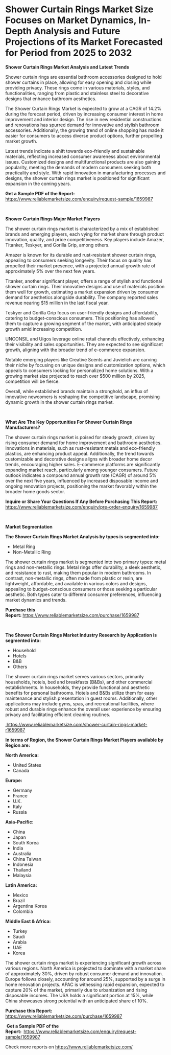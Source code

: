 <p><h1>Shower Curtain Rings Market Size Focuses on Market Dynamics, In-Depth Analysis and Future Projections of its Market Forecasted for Period from 2025 to 2032</h1></p><p><strong>Shower Curtain Rings Market Analysis and Latest Trends</strong></p>
<p><p>Shower curtain rings are essential bathroom accessories designed to hold shower curtains in place, allowing for easy opening and closing while providing privacy. These rings come in various materials, styles, and functionalities, ranging from plastic and stainless steel to decorative designs that enhance bathroom aesthetics. </p><p>The Shower Curtain Rings Market is expected to grow at a CAGR of 14.2% during the forecast period, driven by increasing consumer interest in home improvement and interior design. The rise in new residential constructions and renovations has spurred demand for innovative and stylish bathroom accessories. Additionally, the growing trend of online shopping has made it easier for consumers to access diverse product options, further propelling market growth. </p><p>Latest trends indicate a shift towards eco-friendly and sustainable materials, reflecting increased consumer awareness about environmental issues. Customized designs and multifunctional products are also gaining popularity, meeting the demands of modern consumers seeking both practicality and style. With rapid innovation in manufacturing processes and designs, the shower curtain rings market is positioned for significant expansion in the coming years.</p></p>
<p><strong>Get a Sample PDF of the Report:&nbsp;</strong> <a href="https://www.reliablemarketsize.com/enquiry/request-sample/1659987?utm_campaign=3248&utm_medium=2&utm_source=Github&utm_content=ia&utm_term=05042025&utm_id=shower-curtain-rings">https://www.reliablemarketsize.com/enquiry/request-sample/1659987</a></p>
<p>&nbsp;</p>
<p><strong>Shower Curtain Rings Major Market Players</strong></p>
<p><p>The shower curtain rings market is characterized by a mix of established brands and emerging players, each vying for market share through product innovation, quality, and price competitiveness. Key players include Amazer, Titanker, Teskyer, and Gorilla Grip, among others. </p><p>Amazer is known for its durable and rust-resistant shower curtain rings, appealing to consumers seeking longevity. Their focus on quality has propelled their market presence, with a projected annual growth rate of approximately 5% over the next few years.</p><p>Titanker, another significant player, offers a range of stylish and functional shower curtain rings. Their innovative designs and use of materials position them well for growth, estimating a market expansion driven by consumer demand for aesthetics alongside durability. The company reported sales revenue nearing $15 million in the last fiscal year.</p><p>Teskyer and Gorilla Grip focus on user-friendly designs and affordability, catering to budget-conscious consumers. This positioning has allowed them to capture a growing segment of the market, with anticipated steady growth amid increasing competition.</p><p>UNCONSIL and Uigos leverage online retail channels effectively, enhancing their visibility and sales opportunities. They are expected to see significant growth, aligning with the broader trend of e-commerce expansion.</p><p>Notable emerging players like Creative Scents and Juvielich are carving their niche by focusing on unique designs and customization options, which appeals to consumers looking for personalized home solutions. With a growing market size projected to reach over $500 million by 2025, competition will be fierce. </p><p>Overall, while established brands maintain a stronghold, an influx of innovative newcomers is reshaping the competitive landscape, promising dynamic growth in the shower curtain rings market.</p></p>
<p>&nbsp;</p>
<p><strong>What Are The Key Opportunities For Shower Curtain Rings Manufacturers?</strong></p>
<p><p>The shower curtain rings market is poised for steady growth, driven by rising consumer demand for home improvement and bathroom aesthetics. Innovations in materials, such as rust-resistant metals and eco-friendly plastics, are enhancing product appeal. Additionally, the trend towards customizable and decorative designs aligns with broader home decor trends, encouraging higher sales. E-commerce platforms are significantly expanding market reach, particularly among younger consumers. Future outlook indicates a compound annual growth rate (CAGR) of around 5% over the next five years, influenced by increased disposable income and ongoing renovation projects, positioning the market favorably within the broader home goods sector.</p></p>
<p><strong>Inquire or Share Your Questions If Any Before Purchasing This Report:</strong> <a href="https://www.reliablemarketsize.com/enquiry/pre-order-enquiry/1659987?utm_campaign=3248&utm_medium=2&utm_source=Github&utm_content=ia&utm_term=05042025&utm_id=shower-curtain-rings">https://www.reliablemarketsize.com/enquiry/pre-order-enquiry/1659987</a></p>
<p>&nbsp;</p>
<p><strong>Market Segmentation</strong></p>
<p><strong>The Shower Curtain Rings Market Analysis by types is segmented into:</strong></p>
<p><ul><li>Metal Ring</li><li>Non-Metallic Ring</li></ul></p>
<p><p>The shower curtain rings market is segmented into two primary types: metal rings and non-metallic rings. Metal rings offer durability, a sleek aesthetic, and resistance to rust, making them popular in modern bathrooms. In contrast, non-metallic rings, often made from plastic or resin, are lightweight, affordable, and available in various colors and designs, appealing to budget-conscious consumers or those seeking a particular aesthetic. Both types cater to different consumer preferences, influencing market dynamics and trends.</p></p>
<p><strong>Purchase this Report:&nbsp;</strong><a href="https://www.reliablemarketsize.com/purchase/1659987?utm_campaign=3248&utm_medium=2&utm_source=Github&utm_content=ia&utm_term=05042025&utm_id=shower-curtain-rings">https://www.reliablemarketsize.com/purchase/1659987</a></p>
<p>&nbsp;</p>
<p><strong>The Shower Curtain Rings Market Industry Research by Application is segmented into:</strong></p>
<p><ul><li>Household</li><li>Hotels</li><li>B&B</li><li>Others</li></ul></p>
<p><p>The shower curtain rings market serves various sectors, primarily households, hotels, bed and breakfasts (B&Bs), and other commercial establishments. In households, they provide functional and aesthetic benefits for personal bathrooms. Hotels and B&Bs utilize them for easy maintenance and stylish presentation in guest rooms. Additionally, other applications may include gyms, spas, and recreational facilities, where robust and durable rings enhance the overall user experience by ensuring privacy and facilitating efficient cleaning routines.</p></p>
<p><a href="https://www.reliablemarketsize.com/shower-curtain-rings-market-r1659987?utm_campaign=3248&utm_medium=2&utm_source=Github&utm_content=ia&utm_term=05042025&utm_id=shower-curtain-rings">&nbsp;https://www.reliablemarketsize.com/shower-curtain-rings-market-r1659987</a></p>
<p><strong>In terms of Region, the Shower Curtain Rings Market Players available by Region are:</strong></p>
<p>
    <p> <strong> North America: </strong>
        <ul>
            <li>United States</li>
            <li>Canada</li>
        </ul>
        </p> 
    <p> <strong> Europe: </strong>
        <ul>
            <li>Germany</li>
            <li>France</li>
            <li>U.K.</li>
            <li>Italy</li>
            <li>Russia</li>
        </ul>
        </p> 
    <p> <strong> Asia-Pacific: </strong>
        <ul>
            <li>China</li>
            <li>Japan</li>
            <li>South Korea</li>
            <li>India</li>
            <li>Australia</li>
            <li>China Taiwan</li>
            <li>Indonesia</li>
            <li>Thailand</li>
            <li>Malaysia</li>
        </ul>
        </p> 
    <p> <strong> Latin America: </strong>
        <ul>
            <li>Mexico</li>
            <li>Brazil</li>
            <li>Argentina Korea</li>
            <li>Colombia</li>
        </ul>
        </p> 
    <p> <strong> Middle East & Africa: </strong>
        <ul>
            <li>Turkey</li>
            <li>Saudi</li>
            <li>Arabia</li>
            <li>UAE</li>
            <li>Korea</li>
        </ul>
    </p>
    </p>
<p><p>The shower curtain rings market is experiencing significant growth across various regions. North America is projected to dominate with a market share of approximately 30%, driven by robust consumer demand and innovation. Europe follows closely, accounting for around 25%, supported by a surge in home renovation projects. APAC is witnessing rapid expansion, expected to capture 20% of the market, primarily due to urbanization and rising disposable incomes. The USA holds a significant portion at 15%, while China showcases strong potential with an anticipated share of 10%.</p></p>
<p><strong>Purchase this Report: </strong><a href="https://www.reliablemarketsize.com/purchase/1659987?utm_campaign=3248&utm_medium=2&utm_source=Github&utm_content=ia&utm_term=05042025&utm_id=shower-curtain-rings">https://www.reliablemarketsize.com/purchase/1659987</a></p>
<p>&nbsp;<strong>Get a Sample PDF of the Report:&nbsp;&nbsp;</strong><a href="https://www.reliablemarketsize.com/enquiry/request-sample/1659987?utm_campaign=3248&utm_medium=2&utm_source=Github&utm_content=ia&utm_term=05042025&utm_id=shower-curtain-rings">https://www.reliablemarketsize.com/enquiry/request-sample/1659987</a></p>
<p><strong></strong></p>
<p>Check more reports on <a href="https://www.reliablemarketsize.com/?utm_campaign=3248&utm_medium=2&utm_source=Github&utm_content=ia&utm_term=05042025&utm_id=shower-curtain-rings">https://www.reliablemarketsize.com/</a></p>